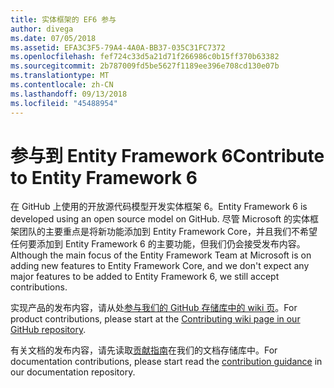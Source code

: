 ```yaml
---
title: 实体框架的 EF6 参与
author: divega
ms.date: 07/05/2018
ms.assetid: EFA3C3F5-79A4-4A0A-BB37-035C31FC7372
ms.openlocfilehash: fef724c33d5a21d71f266986c0b15ff370b63382
ms.sourcegitcommit: 2b787009fd5be5627f1189ee396e708cd130e07b
ms.translationtype: MT
ms.contentlocale: zh-CN
ms.lasthandoff: 09/13/2018
ms.locfileid: "45488954"
---
```

# <a name="contribute-to-entity-framework-6"></a><span data-ttu-id="a3095-102">参与到 Entity Framework 6</span><span class="sxs-lookup"><span data-stu-id="a3095-102">Contribute to Entity Framework 6</span></span>
<span data-ttu-id="a3095-103">在 GitHub 上使用的开放源代码模型开发实体框架 6。</span><span class="sxs-lookup"><span data-stu-id="a3095-103">Entity Framework 6 is developed using an open source model on GitHub.</span></span> <span data-ttu-id="a3095-104">尽管 Microsoft 的实体框架团队的主要重点是将新功能添加到 Entity Framework Core，并且我们不希望任何要添加到 Entity Framework 6 的主要功能，但我们仍会接受发布内容。</span><span class="sxs-lookup"><span data-stu-id="a3095-104">Although the main focus of the Entity Framework Team at Microsoft is on adding new features to Entity Framework Core, and we don't expect any major features to be added to Entity Framework 6, we still accept contributions.</span></span>

<span data-ttu-id="a3095-105">实现产品的发布内容，请从处[参与我们的 GitHub 存储库中的 wiki 页](https://github.com/aspnet/EntityFramework6/wiki/Contributing)。</span><span class="sxs-lookup"><span data-stu-id="a3095-105">For product contributions, please start at the [Contributing wiki page in our GitHub repository](https://github.com/aspnet/EntityFramework6/wiki/Contributing).</span></span>

<span data-ttu-id="a3095-106">有关文档的发布内容，请先读取[贡献指南](https://github.com/aspnet/EntityFramework.Docs/blob/master/CONTRIBUTING.md)在我们的文档存储库中。</span><span class="sxs-lookup"><span data-stu-id="a3095-106">For documentation contributions, please start read the [contribution guidance](https://github.com/aspnet/EntityFramework.Docs/blob/master/CONTRIBUTING.md) in our documentation repository.</span></span>
